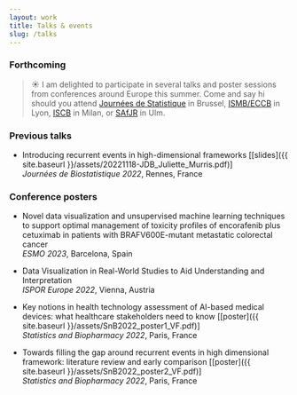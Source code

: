 ```yaml
---
layout: work
title: Talks & events
slug: /talks
---
```


### **Forthcoming**

> ☀️ I am delighted to participate in several talks and poster sessions from conferences around Europe this summer. Come and say hi should you attend [Journées de Statistique](https://jds2023.sciencesconf.org/) in Brussel, [ISMB/ECCB](https://www.iscb.org/ismbeccb2023) in Lyon, [ISCB](https://www.iscb2023.info/) in Milan, or [SAfJR](https://www.uni-ulm.de/mawi/statistics/upcoming-events/safjr2023/) in Ulm.

### **Previous talks**
* Introducing recurrent events in high-dimensional frameworks [[slides]({{ site.baseurl }}/assets/20221118-JDB_Juliette_Murris.pdf)] <br> *Journées de Biostatistique 2022*, Rennes, France

### **Conference posters**
* Novel data visualization and unsupervised machine learning techniques to support optimal management of toxicity profiles of encorafenib plus cetuximab in patients with BRAFV600E-mutant metastatic colorectal cancer <br> *ESMO 2023*, Barcelona, Spain

* Data Visualization in Real-World Studies to Aid Understanding and Interpretation <br> *ISPOR Europe 2022*, Vienna, Austria

* Key notions in health technology assessment of AI-based medical devices: what healthcare stakeholders need to know [[poster]({{ site.baseurl }}/assets/SnB2022_poster1_VF.pdf)] <br> *Statistics and Biopharmacy 2022*, Paris, France

* Towards filling the gap around recurrent events in high dimensional framework: literature review and early comparison [[poster]({{ site.baseurl }}/assets/SnB2022_poster2_VF.pdf)] <br> *Statistics and Biopharmacy 2022*, Paris, France